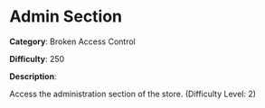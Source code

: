 # Admin Section

**Category**: Broken Access Control

**Difficulty**: 250

**Description**:

Access the administration section of the store. (Difficulty Level: 2)
